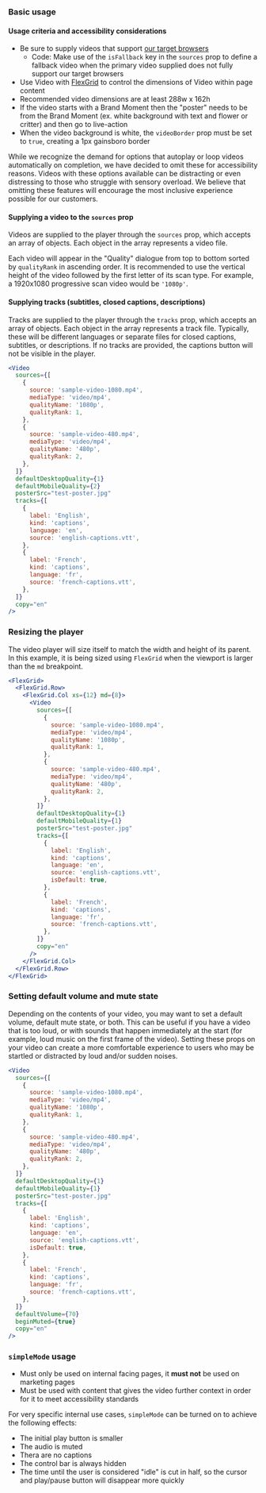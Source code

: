 ### Basic usage

#### Usage criteria and accessibility considerations

- Be sure to supply videos that support [our target browsers](https://tds.telus.com/faq.html#what-browsers-does-tds-support)
  - Code: Make use of the `isFallback` key in the `sources` prop to define a fallback video when the primary video supplied does not fully support our target browsers
- Use Video with [FlexGrid](#flexgrid) to control the dimensions of Video within page content
- Recommended video dimensions are at least 288w x 162h
- If the video starts with a Brand Moment then the "poster" needs to be from the Brand Moment (ex. white background with text and flower or critter) and then go to live-action
- When the video background is white, the `videoBorder` prop must be set to `true`, creating a 1px gainsboro border

While we recognize the demand for options that autoplay or loop videos automatically on completion, we have decided to omit these for accessibility reasons. Videos with these options available can be distracting or even distressing to those who struggle with sensory overload. We believe that omitting these features will encourage the most inclusive experience possible for our customers.

#### Supplying a video to the `sources` prop

Videos are supplied to the player through the `sources` prop, which accepts an array of objects. Each object in the array represents a video file.

Each video will appear in the "Quality" dialogue from top to bottom sorted by `qualityRank` in ascending order. It is recommended to use the vertical height of the video followed by the first letter of its scan type. For example, a 1920x1080 progressive scan video would be `'1080p'`.

#### Supplying tracks (subtitles, closed captions, descriptions)

Tracks are supplied to the player through the `tracks` prop, which accepts an array of objects. Each object in the array represents a track file. Typically, these will be different languages or separate files for closed captions, subtitles, or descriptions. If no tracks are provided, the captions button will not be visible in the player.

```jsx
<Video
  sources={[
    {
      source: 'sample-video-1080.mp4',
      mediaType: 'video/mp4',
      qualityName: '1080p',
      qualityRank: 1,
    },
    {
      source: 'sample-video-480.mp4',
      mediaType: 'video/mp4',
      qualityName: '480p',
      qualityRank: 2,
    },
  ]}
  defaultDesktopQuality={1}
  defaultMobileQuality={2}
  posterSrc="test-poster.jpg"
  tracks={[
    {
      label: 'English',
      kind: 'captions',
      language: 'en',
      source: 'english-captions.vtt',
    },
    {
      label: 'French',
      kind: 'captions',
      language: 'fr',
      source: 'french-captions.vtt',
    },
  ]}
  copy="en"
/>
```

### Resizing the player

The video player will size itself to match the width and height of its parent. In this example, it is being sized using `FlexGrid` when the viewport is larger than the `md` breakpoint.

```jsx
<FlexGrid>
  <FlexGrid.Row>
    <FlexGrid.Col xs={12} md={8}>
      <Video
        sources={[
          {
            source: 'sample-video-1080.mp4',
            mediaType: 'video/mp4',
            qualityName: '1080p',
            qualityRank: 1,
          },
          {
            source: 'sample-video-480.mp4',
            mediaType: 'video/mp4',
            qualityName: '480p',
            qualityRank: 2,
          },
        ]}
        defaultDesktopQuality={1}
        defaultMobileQuality={1}
        posterSrc="test-poster.jpg"
        tracks={[
          {
            label: 'English',
            kind: 'captions',
            language: 'en',
            source: 'english-captions.vtt',
            isDefault: true,
          },
          {
            label: 'French',
            kind: 'captions',
            language: 'fr',
            source: 'french-captions.vtt',
          },
        ]}
        copy="en"
      />
    </FlexGrid.Col>
  </FlexGrid.Row>
</FlexGrid>
```

### Setting default volume and mute state

Depending on the contents of your video, you may want to set a default volume, default mute state, or both. This can be useful if you have a video that is too loud, or with sounds that happen immediately at the start (for example, loud music on the first frame of the video). Setting these props on your video can create a more comfortable experience to users who may be startled or distracted by loud and/or sudden noises.

```jsx
<Video
  sources={[
    {
      source: 'sample-video-1080.mp4',
      mediaType: 'video/mp4',
      qualityName: '1080p',
      qualityRank: 1,
    },
    {
      source: 'sample-video-480.mp4',
      mediaType: 'video/mp4',
      qualityName: '480p',
      qualityRank: 2,
    },
  ]}
  defaultDesktopQuality={1}
  defaultMobileQuality={1}
  posterSrc="test-poster.jpg"
  tracks={[
    {
      label: 'English',
      kind: 'captions',
      language: 'en',
      source: 'english-captions.vtt',
      isDefault: true,
    },
    {
      label: 'French',
      kind: 'captions',
      language: 'fr',
      source: 'french-captions.vtt',
    },
  ]}
  defaultVolume={70}
  beginMuted={true}
  copy="en"
/>
```

### `simpleMode` usage

- Must only be used on internal facing pages, it **must not** be used on marketing pages
- Must be used with content that gives the video further context in order for it to meet accessibility standards

For very specific internal use cases, `simpleMode` can be turned on to achieve the following effects:

- The initial play button is smaller
- The audio is muted
- Thera are no captions
- The control bar is always hidden
- The time until the user is considered "idle" is cut in half, so the cursor and play/pause button will disappear more quickly
